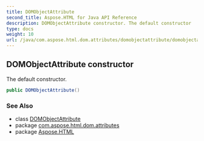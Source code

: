 ```yaml
---
title: DOMObjectAttribute
second_title: Aspose.HTML for Java API Reference
description: DOMObjectAttribute constructor. The default constructor
type: docs
weight: 10
url: /java/com.aspose.html.dom.attributes/domobjectattribute/domobjectattribute/
---
```

## DOMObjectAttribute constructor

The default constructor.

```java
public DOMObjectAttribute()
```

### See Also

* class [DOMObjectAttribute](../)
* package [com.aspose.html.dom.attributes](../../../com.aspose.html.dom.attributes/)
* package [Aspose.HTML](../../../)
